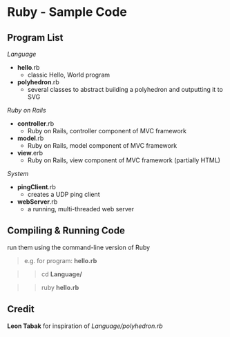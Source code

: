Ruby - Sample Code
==================

Program List
------------

*Language*

-  **hello**.rb
    - classic Hello, World program
-  **polyhedron**.rb
    - several classes to abstract building a polyhedron and outputting it to SVG

*Ruby on Rails*

-  **controller**.rb
    - Ruby on Rails, controller component of MVC framework
-  **model**.rb
    - Ruby on Rails, model component of MVC framework
-  **view**.erb
    - Ruby on Rails, view component of MVC framework (partially HTML)

*System*

-  **pingClient**.rb
    - creates a UDP ping client
-  **webServer**.rb
    - a running, multi-threaded web server

Compiling & Running Code
------------------------

run them using the command-line version of Ruby
>  e.g. for program: **hello.rb**

> >  cd **Language/**

> >  ruby **hello.rb**

Credit
------

**Leon Tabak** for inspiration of *Language/polyhedron.rb*
